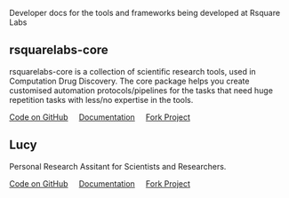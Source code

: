 
Developer docs for the tools and frameworks being developed at Rsquare Labs

## <a name="1"></a>rsquarelabs-core

rsquarelabs-core is a collection of scientific research tools, used in 
Computation Drug Discovery. The core package helps you create customised 
automation protocols/pipelines for the tasks that need huge repetition 
tasks with less/no expertise in the tools.

[<i class="fa fa-github" aria-hidden="true"></i> Code on GitHub](https://github.com/rsquarelabs/rsquarelabs-core) &nbsp;&nbsp;&nbsp;
[<i class="fa fa-book" aria-hidden="true"></i> Documentation](http://developers.rsquarelabs.com/rsquarelabs-core) &nbsp;&nbsp;&nbsp;
[<i class="fa fa-code-fork" aria-hidden="true"></i> Fork Project](https://github.com/rsquarelabs/rsquarelabs-core/fork)


## <a name="2"></a>Lucy

Personal Research Assitant for Scientists and Researchers.

[<i class="fa fa-github" aria-hidden="true"></i> Code on GitHub](https://github.com/rsquarelabs/rsquarelabs-core) &nbsp;&nbsp;&nbsp;
[<i class="fa fa-book" aria-hidden="true"></i> Documentation](http://developers.rsquarelabs.com/rsquarelabs-core) &nbsp;&nbsp;&nbsp;
[<i class="fa fa-code-fork" aria-hidden="true"></i> Fork Project](https://github.com/rsquarelabs/rsquarelabs-core/fork)
